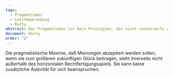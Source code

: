 ```yaml
---
tags:
  - Pragmatismus
  - Letztbegründung
  - Rorty
abstract: Der Pragmatismus ist kein Prinzipien, das nicht seinerseits wieder nach einer Begründung verlangen können.
document: Rorty
order: "2"
---
```


Die pragmatistische Maxime, daß Meinungen akzeptiert werden sollen, wenn sie zum größeren zukünftigen Glück beitragen, steht ihrerseits nicht außerhalb des horizontalen Rechtfertigungsspiels. Sie kann keine zusätzliche Autorität für sich beanspruchen.